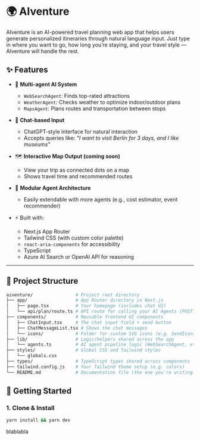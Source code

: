 # 🌍 AIventure

AIventure is an AI-powered travel planning web app that helps users generate personalized itineraries through natural language input. Just type in where you want to go, how long you’re staying, and your travel style — AIventure will handle the rest.

## ✨ Features

- 🧠 **Multi-agent AI System**
  - `WebSearchAgent`: Finds top-rated attractions
  - `WeatherAgent`: Checks weather to optimize indoor/outdoor plans
  - `MapsAgent`: Plans routes and transportation between stops

- 💬 **Chat-based Input**
  - ChatGPT-style interface for natural interaction
  - Accepts queries like: _"I want to visit Berlin for 3 days, and I like museums"_

- 🗺️ **Interactive Map Output (coming soon)**
  - View your trip as connected dots on a map
  - Shows travel time and recommended routes

- 🧩 **Modular Agent Architecture**
  - Easily extendable with more agents (e.g., cost estimator, event recommender)

- ⚡ Built with:
  - Next.js App Router
  - Tailwind CSS (with custom color palette)
  - `react-aria-components` for accessibility
  - TypeScript
  - Azure AI Search or OpenAI API for reasoning

---

## 📁 Project Structure
```bash
aiventure/                # Project root directory
├── app/                  # App Router directory in Next.js
│   ├── page.tsx          # Your homepage (includes chat UI)
│   └── api/plan/route.ts # API route for calling your AI Agents (POST)
├── components/           # Reusable frontend UI components
│   ├── ChatInput.tsx     # The chat input field + send button
│   ├── ChatMessageList.tsx # Shows the chat messages
│   └── icons/            # Folder for custom SVG icons (e.g. SendIcon)
├── lib/                  # Logic/helpers shared across the app
│   └── agents.ts         # AI agent pipeline logic (WebSearchAgent, etc.)
├── styles/               # Global CSS and Tailwind styles
│   └── globals.css
├── types/                # TypeScript types shared across components
├── tailwind.config.js    # Your Tailwind theme setup (e.g. colors)
└── README.md             # Documentation file (the one you're writing now)
```

## 🚀 Getting Started

### 1. Clone & Install

```bash
yarn install && yarn dev
```

blablabla